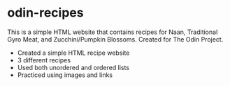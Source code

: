 # odin-recipes
This is a simple HTML website that contains recipes for Naan, Traditional Gyro Meat, and Zucchini/Pumpkin Blossoms. Created for The Odin Project.

- Created a simple HTML recipe website
- 3 different recipes
- Used both unordered and ordered lists
- Practiced using images and links